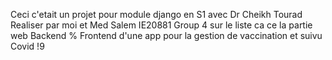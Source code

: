 Ceci c'etait un projet pour module django en S1 avec Dr Cheikh Tourad Realiser par moi et Med Salem IE20881 Group 4 sur le liste ca ce la partie web Backend % Frontend d'une app pour la gestion de vaccination et suivu Covid !9
